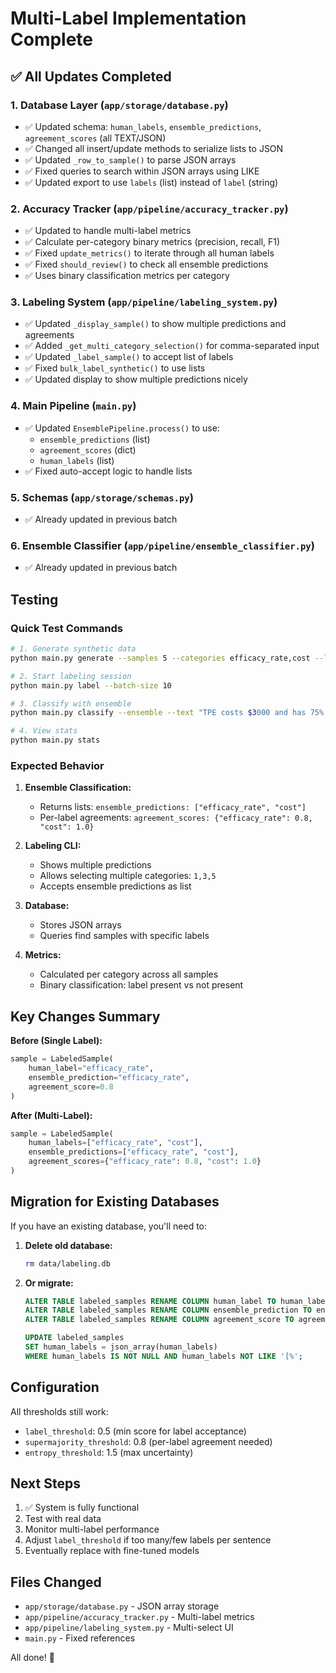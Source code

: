 # Multi-Label Implementation Complete

## ✅ All Updates Completed

### 1. Database Layer (`app/storage/database.py`)
- ✅ Updated schema: `human_labels`, `ensemble_predictions`, `agreement_scores` (all TEXT/JSON)
- ✅ Changed all insert/update methods to serialize lists to JSON
- ✅ Updated `_row_to_sample()` to parse JSON arrays
- ✅ Fixed queries to search within JSON arrays using LIKE
- ✅ Updated export to use `labels` (list) instead of `label` (string)

### 2. Accuracy Tracker (`app/pipeline/accuracy_tracker.py`)
- ✅ Updated to handle multi-label metrics
- ✅ Calculate per-category binary metrics (precision, recall, F1)
- ✅ Fixed `update_metrics()` to iterate through all human labels
- ✅ Fixed `should_review()` to check all ensemble predictions
- ✅ Uses binary classification metrics per category

### 3. Labeling System (`app/pipeline/labeling_system.py`)
- ✅ Updated `_display_sample()` to show multiple predictions and agreements
- ✅ Added `_get_multi_category_selection()` for comma-separated input
- ✅ Updated `_label_sample()` to accept list of labels
- ✅ Fixed `bulk_label_synthetic()` to use lists
- ✅ Updated display to show multiple predictions nicely

### 4. Main Pipeline (`main.py`)
- ✅ Updated `EnsemblePipeline.process()` to use:
  - `ensemble_predictions` (list)
  - `agreement_scores` (dict)
  - `human_labels` (list)
- ✅ Fixed auto-accept logic to handle lists

### 5. Schemas (`app/storage/schemas.py`)
- ✅ Already updated in previous batch

### 6. Ensemble Classifier (`app/pipeline/ensemble_classifier.py`)
- ✅ Already updated in previous batch

## Testing

### Quick Test Commands

```bash
# 1. Generate synthetic data
python main.py generate --samples 5 --categories efficacy_rate,cost --label

# 2. Start labeling session
python main.py label --batch-size 10

# 3. Classify with ensemble
python main.py classify --ensemble --text "TPE costs $3000 and has 75% efficacy."

# 4. View stats
python main.py stats
```

### Expected Behavior

1. **Ensemble Classification:**
   - Returns lists: `ensemble_predictions: ["efficacy_rate", "cost"]`
   - Per-label agreements: `agreement_scores: {"efficacy_rate": 0.8, "cost": 1.0}`

2. **Labeling CLI:**
   - Shows multiple predictions
   - Allows selecting multiple categories: `1,3,5`
   - Accepts ensemble predictions as list

3. **Database:**
   - Stores JSON arrays
   - Queries find samples with specific labels

4. **Metrics:**
   - Calculated per category across all samples
   - Binary classification: label present vs not present

## Key Changes Summary

**Before (Single Label):**
```python
sample = LabeledSample(
    human_label="efficacy_rate",
    ensemble_prediction="efficacy_rate",
    agreement_score=0.8
)
```

**After (Multi-Label):**
```python
sample = LabeledSample(
    human_labels=["efficacy_rate", "cost"],
    ensemble_predictions=["efficacy_rate", "cost"],
    agreement_scores={"efficacy_rate": 0.8, "cost": 1.0}
)
```

## Migration for Existing Databases

If you have an existing database, you'll need to:

1. **Delete old database:**
   ```bash
   rm data/labeling.db
   ```

2. **Or migrate:**
   ```sql
   ALTER TABLE labeled_samples RENAME COLUMN human_label TO human_labels;
   ALTER TABLE labeled_samples RENAME COLUMN ensemble_prediction TO ensemble_predictions;
   ALTER TABLE labeled_samples RENAME COLUMN agreement_score TO agreement_scores;

   UPDATE labeled_samples
   SET human_labels = json_array(human_labels)
   WHERE human_labels IS NOT NULL AND human_labels NOT LIKE '[%';
   ```

## Configuration

All thresholds still work:
- `label_threshold`: 0.5 (min score for label acceptance)
- `supermajority_threshold`: 0.8 (per-label agreement needed)
- `entropy_threshold`: 1.5 (max uncertainty)

## Next Steps

1. ✅ System is fully functional
2. Test with real data
3. Monitor multi-label performance
4. Adjust `label_threshold` if too many/few labels per sentence
5. Eventually replace with fine-tuned models

## Files Changed

- `app/storage/database.py` - JSON array storage
- `app/pipeline/accuracy_tracker.py` - Multi-label metrics
- `app/pipeline/labeling_system.py` - Multi-select UI
- `main.py` - Fixed references

All done! 🎉

